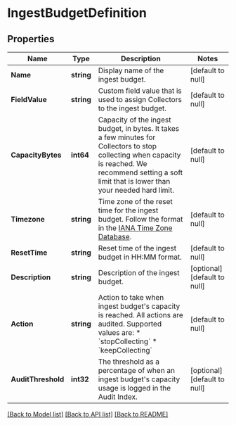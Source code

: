 # IngestBudgetDefinition

## Properties
Name | Type | Description | Notes
------------ | ------------- | ------------- | -------------
**Name** | **string** | Display name of the ingest budget. | [default to null]
**FieldValue** | **string** | Custom field value that is used to assign Collectors to the ingest budget. | [default to null]
**CapacityBytes** | **int64** | Capacity of the ingest budget, in bytes. It takes a few minutes for Collectors to stop collecting when capacity is reached. We recommend setting a soft limit that is lower than your needed hard limit. | [default to null]
**Timezone** | **string** | Time zone of the reset time for the ingest budget. Follow the format in the [IANA Time Zone Database](https://en.wikipedia.org/wiki/List_of_tz_database_time_zones#List). | [default to null]
**ResetTime** | **string** | Reset time of the ingest budget in HH:MM format. | [default to null]
**Description** | **string** | Description of the ingest budget. | [optional] [default to null]
**Action** | **string** | Action to take when ingest budget&#x27;s capacity is reached. All actions are audited. Supported values are:   * &#x60;stopCollecting&#x60;   * &#x60;keepCollecting&#x60; | [default to null]
**AuditThreshold** | **int32** | The threshold as a percentage of when an ingest budget&#x27;s capacity usage is logged in the Audit Index. | [optional] [default to null]

[[Back to Model list]](../README.md#documentation-for-models) [[Back to API list]](../README.md#documentation-for-api-endpoints) [[Back to README]](../README.md)


